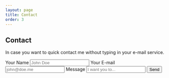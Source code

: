 ```yaml
---
layout: page
title: Contact
order: 3
---
```


<div class="w3-section w3-animate-bottom">
<h2>Contact</h2>  
    <p>In case you want to quick contact me without typing in your e-mail service.</p>
    <form class="" name="contact" onsubmit="return validateCForm()" action="https://formspree.io/mail@ihosomnam.me" method="POST">
        <label>Your Name</label>
        <input class="w3-input w3-border-0" type="text" placeholder="John Doe" name="name">
        <label>Your E-mail</label>
        <input class="w3-input w3-border-0" type="text" placeholder="john@doe.me" name="email">
        <label>Message</label>
        <input class="w3-input w3-border-0" type="text" placeholder="I want you to..." name="info">
        <input class="w3-input w3-button w3-border w3-section w3-hover-yellow" type="submit" value="Send">
    </form>
</div>
